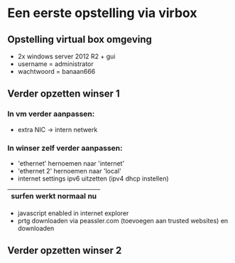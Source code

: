 # Een eerste opstelling via virbox
## Opstelling virtual box omgeving
* 2x windows server 2012 R2 + gui
* username = administrator
* wachtwoord = banaan666

## Verder opzetten winser 1

### In vm verder aanpassen:
* extra NIC -> intern netwerk

### In winser zelf verder aanpassen:
* 'ethernet' hernoemen naar 'internet'
* 'ethernet 2' hernoemen naar 'local'
* internet settings ipv6 uitzetten (ipv4 dhcp instellen)

| **surfen werkt normaal nu** |
| --- |
* javascript enabled in internet explorer
* prtg downloaden via peassler.com (toevoegen aan trusted websites) en downloaden

## Verder opzetten winser 2
